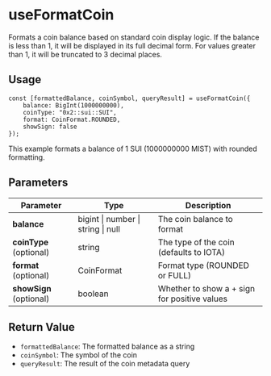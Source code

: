 # useFormatCoin

Formats a coin balance based on standard coin display logic. If the balance is less than 1, it will be displayed in its full decimal form. For values greater than 1, it will be truncated to 3 decimal places.

## Usage
```tsx
const [formattedBalance, coinSymbol, queryResult] = useFormatCoin({
    balance: BigInt(1000000000),
    coinType: "0x2::sui::SUI",
    format: CoinFormat.ROUNDED,
    showSign: false
});
```

This example formats a balance of 1 SUI (1000000000 MIST) with rounded formatting.

## Parameters
| Parameter | Type | Description |
|-----------|------|-------------|
| **balance** | bigint \| number \| string \| null | The coin balance to format |
| **coinType** (optional) | string | The type of the coin (defaults to IOTA) |
| **format** (optional) | CoinFormat | Format type (ROUNDED or FULL) |
| **showSign** (optional) | boolean | Whether to show a + sign for positive values |

## Return Value
* `formattedBalance`: The formatted balance as a string
* `coinSymbol`: The symbol of the coin
* `queryResult`: The result of the coin metadata query
